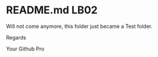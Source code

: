 # README.md LB02

Will not come anymore, this folder just became a Test folder.

Regards

Your Github Pro